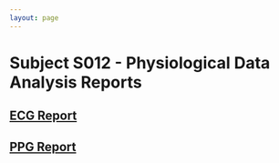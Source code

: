 ```yaml
---
layout: page
---
```


# Subject S012 - Physiological Data Analysis Reports

## [ECG Report](./ecg/README.md)

## [PPG Report](./ppg/README.md)

